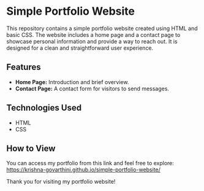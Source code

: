 # Simple Portfolio Website

This repository contains a simple portfolio website created using HTML and basic CSS. The website includes a home page and a contact page to showcase personal information and provide a way to reach out. It is designed for a clean and straightforward user experience.

## Features

- **Home Page:** Introduction and brief overview.
- **Contact Page:** A contact form for visitors to send messages.

## Technologies Used

- HTML
- CSS

## How to View

You can access my portfolio from this link and feel free to explore: https://krishna-govarthini.github.io/simple-portfolio-website/

Thank you for visiting my portfolio website!
